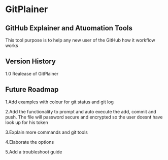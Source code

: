 # GitPlainer
## GitHub Explainer and Atuomation Tools
This tool purpose is to help any new user of the GitHub how it workflow works

## Version History
1.0 Realease of GitPlainer

## Future Roadmap
1.Add examples with colour for git status and git log

2.Add the functionality to prompt and auto execute the add, commit and push.
  The file will password secure and encrypted so the user doesnt have look up for his token

3.Explain more commands and git tools

4.Elaborate the options

5.Add a troubleshoot guide

